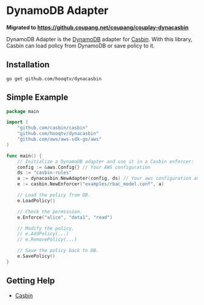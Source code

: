 DynamoDB Adapter
====

**Migrated to https://github.coupang.net/coupang/couplay-dynacasbin**

DynamoDB Adapter is the [DynamoDB](https://aws.amazon.com/dynamodb/) adapter for [Casbin](https://github.com/casbin/casbin). With this library, Casbin can load policy from DynamoDB or save policy to it.

## Installation

    go get github.com/hooqtv/dynacasbin

## Simple Example

```go
package main

import (
	"github.com/casbin/casbin"
	"github.com/hooqtv/dynacasbin"
	"github.com/aws/aws-sdk-go/aws"
)

func main() {
	// Initialize a DynamoDB adapter and use it in a Casbin enforcer:
	config := &aws.Config{} // Your AWS configuration
	ds := "casbin-rules"
	a := dynacasbin.NewAdapter(config, ds) // Your aws configuration and data source.
	e := casbin.NewEnforcer("examples/rbac_model.conf", a)

	// Load the policy from DB.
	e.LoadPolicy()

	// Check the permission.
	e.Enforce("alice", "data1", "read")

	// Modify the policy.
	// e.AddPolicy(...)
	// e.RemovePolicy(...)

	// Save the policy back to DB.
	e.SavePolicy()
}
```

## Getting Help

- [Casbin](https://github.com/casbin/casbin)
